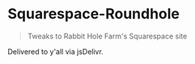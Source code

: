 # Squarespace-Roundhole

> Tweaks to Rabbit Hole Farm's Squarespace site

Delivered to y'all via jsDelivr.

